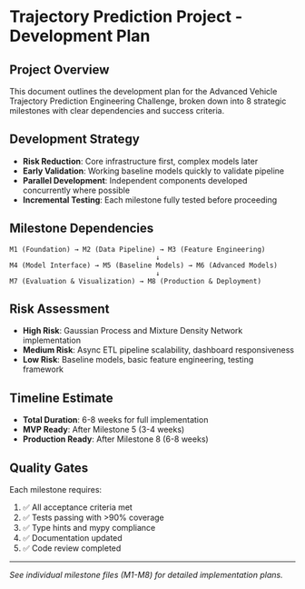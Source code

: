 # Trajectory Prediction Project - Development Plan

## Project Overview
This document outlines the development plan for the Advanced Vehicle Trajectory Prediction Engineering Challenge, broken down into 8 strategic milestones with clear dependencies and success criteria.

## Development Strategy
- **Risk Reduction**: Core infrastructure first, complex models later
- **Early Validation**: Working baseline models quickly to validate pipeline
- **Parallel Development**: Independent components developed concurrently where possible
- **Incremental Testing**: Each milestone fully tested before proceeding

## Milestone Dependencies
```
M1 (Foundation) → M2 (Data Pipeline) → M3 (Feature Engineering)
                                    ↓
M4 (Model Interface) → M5 (Baseline Models) → M6 (Advanced Models)
                                    ↓
M7 (Evaluation & Visualization) → M8 (Production & Deployment)
```

## Risk Assessment
- **High Risk**: Gaussian Process and Mixture Density Network implementation
- **Medium Risk**: Async ETL pipeline scalability, dashboard responsiveness
- **Low Risk**: Baseline models, basic feature engineering, testing framework

## Timeline Estimate
- **Total Duration**: 6-8 weeks for full implementation
- **MVP Ready**: After Milestone 5 (3-4 weeks)
- **Production Ready**: After Milestone 8 (6-8 weeks)

## Quality Gates
Each milestone requires:
1. ✅ All acceptance criteria met
2. ✅ Tests passing with >90% coverage
3. ✅ Type hints and mypy compliance
4. ✅ Documentation updated
5. ✅ Code review completed

---

*See individual milestone files (M1-M8) for detailed implementation plans.*
